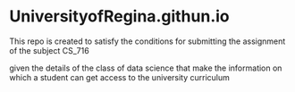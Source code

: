# UniversityofRegina.githun.io

<p>This repo is created to satisfy the conditions for submitting the assignment of the subject CS_716</p>

<p>given the details of the class of data science that make the information on which a student can get access to the university curriculum </p>
